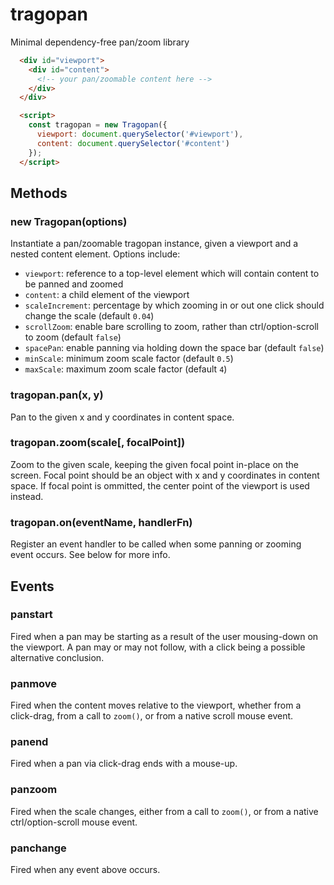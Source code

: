 # tragopan

Minimal dependency-free pan/zoom library

```html
  <div id="viewport">
    <div id="content">
      <!-- your pan/zoomable content here -->
    </div>
  </div>

  <script>
    const tragopan = new Tragopan({
      viewport: document.querySelector('#viewport'),
      content: document.querySelector('#content')
    });
  </script>
```

## Methods

### new Tragopan(options)

Instantiate a pan/zoomable tragopan instance, given a viewport and a nested content element.  Options include:

  - `viewport`: reference to a top-level element which will contain content to be panned and zoomed
  - `content`: a child element of the viewport
  - `scaleIncrement`: percentage by which zooming in or out one click should change the scale (default `0.04`)
  - `scrollZoom`: enable bare scrolling to zoom, rather than ctrl/option-scroll to zoom (default `false`)
  - `spacePan`: enable panning via holding down the space bar (default `false`)
  - `minScale`: minimum zoom scale factor (default `0.5`)
  - `maxScale`: maximum zoom scale factor (default `4`)

### tragopan.pan(x, y)

Pan to the given x and y coordinates in content space.

### tragopan.zoom(scale[, focalPoint])

Zoom to the given scale, keeping the given focal point in-place on the screen.  Focal point should be an object with x and y coordinates in content space.  If focal point is ommitted, the center point of the viewport is used instead.


### tragopan.on(eventName, handlerFn)

Register an event handler to be called when some panning or zooming event occurs.  See below for more info.

## Events

### panstart

Fired when a pan may be starting as a result of the user mousing-down on the viewport.  A pan may or may not follow, with a click being a possible alternative conclusion.

### panmove

Fired when the content moves relative to the viewport, whether from a click-drag, from a call to `zoom()`, or from a native scroll mouse event.

### panend

Fired when a pan via click-drag ends with a mouse-up.

### panzoom

Fired when the scale changes, either from a call to `zoom()`, or from a native 
ctrl/option-scroll mouse event.

### panchange

Fired when any event above occurs.


